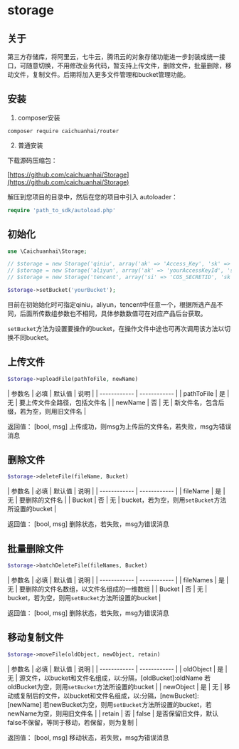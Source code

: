 # storage

## 关于

第三方存储库，将阿里云，七牛云，腾讯云的对象存储功能进一步封装成统一接口，可随意切换，不用修改业务代码，暂支持上传文件，删除文件，批量删除，移动文件，复制文件。后期将加入更多文件管理和bucket管理功能。


## 安装
1. composer安装

```shell
composer require caichuanhai/router
```

2. 普通安装

下载源码压缩包：

[https://github.com/caichuanhai/Storage](https://github.com/caichuanhai/Storage)

解压到您项目的目录中，然后在您的项目中引入 autoloader：

```php
require 'path_to_sdk/autoload.php'
```


## 初始化

```php
use \Caichuanhai\Storage;

// $storage = new Storage('qiniu', array('ak' => 'Access_Key', 'sk' => 'Secret_Key'));
// $storage = new Storage('aliyun', array('ak' => 'yourAccessKeyId', 'sk' => 'yourAccessKeySecret', 'ep' => 'endpoint'));
// $storage = new Storage('tencent', array('si' => 'COS_SECRETID', 'sk' => 'COS_SECRETKEY', 'region' => 'COS_REGION'));

$storage->setBucket('yourBucket');
```

目前在初始始化时可指定qiniu，aliyun，tencent中任意一个，根据所选产品不同，后面所传数组参数也不相同，具体参数数值可在对应产品后台获取。

`setBucket`方法为设置要操作的bucket，在操作文件中途也可再次调用该方法以切换不同bucket。


## 上传文件

```php
$storage->uploadFile(pathToFile, newName)
```

| 参数名 | 必填 | 默认值 | 说明 |
| ------------ | ------------ |
| pathToFile | 是 | 无 | 要上传文件全路径，包括文件名 |
| newName | 否 | 无 | 新文件名，包含后缀，若为空，则用旧文件名 |

返回值：
[bool, msg] 上传成功，则msg为上传后的文件名，若失败，msg为错误消息


## 删除文件

```php
$storage->deleteFile(fileName, Bucket)
```

| 参数名 | 必填 | 默认值 | 说明 |
| ------------ | ------------ |
| fileName | 是 | 无 | 要删除的文件名 |
| Bucket | 否 | 无 | bucket，若为空，则用`setBucket`方法所设置的bucket |

返回值：
[bool, msg] 删除状态，若失败，msg为错误消息


## 批量删除文件

```php
$storage->batchDeleteFile(fileNames, Bucket)
```

| 参数名 | 必填 | 默认值 | 说明 |
| ------------ | ------------ |
| fileNames | 是 | 无 | 要删除的文件名数组，以文件名组成的一维数组 |
| Bucket | 否 | 无 | bucket，若为空，则用`setBucket`方法所设置的bucket |

返回值：
[bool, msg] 删除状态，若失败，msg为错误消息



## 移动复制文件

```php
$storage->moveFile(oldObject, newObject, retain)
```

| 参数名 | 必填 | 默认值 | 说明 |
| ------------ | ------------ |
| oldObject | 是 | 无 | 源文件，以bucket和文件名组成，以:分隔，[oldBucket]:oldName 若oldBucket为空，则用`setBucket`方法所设置的bucket |
| newObject | 是 | 无 | 移动或复制后的文件，以bucket和文件名组成，以:分隔，[newBucket]:[newName] 若newBucket为空，则用`setBucket`方法所设置的bucket，若newName为空，则用旧文件名 |
| retain | 否 | false | 是否保留旧文件，默认false不保留，等同于移动，若保留，则为复制 |

返回值：
[bool, msg] 移动状态，若失败，msg为错误消息